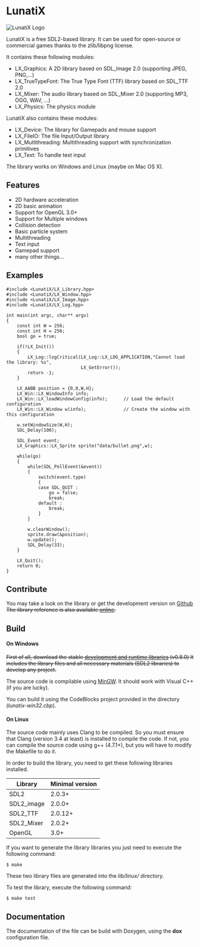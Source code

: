 # LunatiX #

![LunatiX Logo](https://raw.githubusercontent.com/Gumichan01/lunatix-engine/master/data/lunatix-logo.png)

LunatiX is a free SDL2-based library. It can be used for open-source or
commercial games thanks to the zlib/libpng license.

It contains these following modules:
- LX\_Graphics: A 2D library based on SDL_Image 2.0 (supporting JPEG, PNG,...)
- LX\_TrueTypeFont: The True Type Font (TTF) library based on SDL_TTF 2.0
- LX\_Mixer: The audio library based on SDL_Mixer 2.0 (supporting MP3, OGG, WAV, ...)
- LX\_Physics: The physics module

LunatiX also contains these modules:
- LX\_Device: The library for Gamepads and mouse support
- LX\_FileIO: The file Input/Output library
- LX\_Multithreading: Multithreading support with synchronization primitives
- LX\_Text: To handle text input

The library works on Windows and Linux (maybe on Mac OS X).

## Features ##

- 2D hardware acceleration
- 2D basic animation
- Support for OpenGL 3.0+
- Support for Multiple windows
- Collision detection
- Basic particle system
- Multithreading
- Text input
- Gamepad support
- many other things...

## Examples ##


    #include <LunatiX/LX_Library.hpp>
    #include <LunatiX/LX_Window.hpp>
    #include <LunatiX/LX_Image.hpp>
    #include <LunatiX/LX_Log.hpp>

    int main(int argc, char** argv)
    {
        const int W = 256;
        const int H = 256;
        bool go = true;

        if(!LX_Init())
        {
            LX_Log::logCritical(LX_Log::LX_LOG_APPLICATION,"Cannot load the library: %s",
                                LX_GetError());
            return -1;
        }

        LX_AABB position = {0,0,W,H};
        LX_Win::LX_WindowInfo info;
        LX_Win::LX_loadWindowConfig(info);      // Load the default configuration
        LX_Win::LX_Window w(info);              // Create the window with this configuration

        w.setWindowSize(W,H);
        SDL_Delay(100);

        SDL_Event event;
        LX_Graphics::LX_Sprite sprite("data/bullet.png",w);

        while(go)
        {
            while(SDL_PollEvent(&event))
            {
                switch(event.type)
                {
                case SDL_QUIT :
                    go = false;
                    break;
                default :
                    break;
                }
            }

            w.clearWindow();
            sprite.draw(&position);
            w.update();
            SDL_Delay(33);
        }

        LX_Quit();
        return 0;
    }

## Contribute ##

You may take a look on the library or get the development version
on [Github](https://github.com/Gumichan01/lunatix-engine) ~~The library reference
is also available [online](http://gumichan01.kappatau.fr/reference/lunatix-engine/v0.8.0/).~~


## Build ##

#### On Windows ####

~~First of all, download the stable [development and runtime libraries](https://github.com/Gumichan01/lunatix-engine/releases/tag/LX-v0.8.0) (v0.8.0)
It includes the library files and all necessary materials (SDL2 libraries)
to develop any project.~~

The source code is compilable using [MinGW](http://www.mingw.org/).
It should work with Visual C++ (if you are lucky).

You can build it using the CodeBlocks project provided in the directory (*lunatix-win32.cbp*).

#### On Linux ####

The source code mainly uses Clang to be compiled.
So you must ensure that Clang (version 3.4 at least) is installed to compile the code.
If not, you can compile the source code using g++ (4.7.1+), but you will have to
modify the Makefile to do it.

In order to build the library, you need to get these following libraries
installed.

|   Library  | Minimal version |
|     ---    |       ---       |
|    SDL2    |      2.0.3+     |
| SDL2_image |      2.0.0+     |
|  SDL2_TTF  |      2.0.12+    |
| SDL2_Mixer |      2.0.2+     |
|   OpenGL   |       3.0+      |


If you want to generate the library libraries you just need to execute
the following command:

    $ make

These two library files are generated into the *lib/linux/* directory.

To test the library, execute the following command:

    $ make test

## Documentation ##

The documentation of the file can be build with Doxygen,
using the **dox** configuration file.

